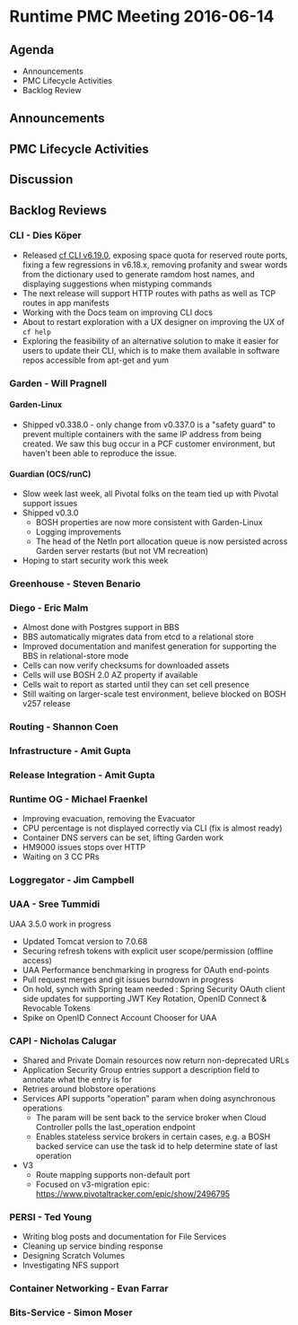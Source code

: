 # Runtime PMC Meeting 2016-06-14

## Agenda
* Announcements
* PMC Lifecycle Activities
* Backlog Review

## Announcements


## PMC Lifecycle Activities


## Discussion


## Backlog Reviews

### CLI - Dies Köper
- Released [cf CLI v6.19.0](https://lists.cloudfoundry.org/archives/list/cf-dev@lists.cloudfoundry.org/thread/OMJKSWFB4DEDC7MCTV4ONHFV2HATLJKB/), exposing space quota for reserved route ports, fixing a few regressions in v6.18.x, removing profanity and swear words from the dictionary used to generate ramdom host names, and displaying suggestions when mistyping commands
- The next release will support HTTP routes with paths as well as TCP routes in app manifests
- Working with the Docs team on improving CLI docs
- About to restart exploration with a UX designer on improving the UX of `cf help`
- Exploring the feasibility of an alternative solution to make it easier for users to update their CLI, which is to make them available in software repos accessible from apt-get and yum

### Garden - Will Pragnell

#### Garden-Linux

- Shipped v0.338.0 - only change from v0.337.0 is a "safety guard" to prevent multiple containers with the same IP address from being created. We saw this bug occur in a PCF customer environment, but haven't been able to reproduce the issue.

#### Guardian (OCS/runC)

- Slow week last week, all Pivotal folks on the team tied up with Pivotal support issues
- Shipped v0.3.0
  - BOSH properties are now more consistent with Garden-Linux
  - Logging improvements
  - The head of the NetIn port allocation queue is now persisted across Garden server restarts (but not VM recreation)
- Hoping to start security work this week

### Greenhouse - Steven Benario

### Diego - Eric Malm

- Almost done with Postgres support in BBS
- BBS automatically migrates data from etcd to a relational store
- Improved documentation and manifest generation for supporting the BBS in relational-store mode
- Cells can now verify checksums for downloaded assets
- Cells will use BOSH 2.0 AZ property if available
- Cells wait to report as started until they can set cell presence
- Still waiting on larger-scale test environment, believe blocked on BOSH v257 release


### Routing - Shannon Coen

### Infrastructure - Amit Gupta

### Release Integration - Amit Gupta

### Runtime OG - Michael Fraenkel
- Improving evacuation, removing the Evacuator
- CPU percentage is not displayed correctly via CLI (fix is almost ready)
- Container DNS servers can be set, lifting Garden work
- HM9000 issues stops over HTTP
- Waiting on 3 CC PRs

### Loggregator - Jim Campbell

### UAA - Sree Tummidi

UAA 3.5.0 work in progress
- Updated Tomcat version to 7.0.68
- Securing refresh tokens with explicit user scope/permission (offline access)
- UAA Performance benchmarking in progress for OAuth end-points
- Pull request merges and git issues burndown in progress
- On hold, synch with Spring team needed : Spring Security OAuth client side updates for supporting JWT Key Rotation, OpenID Connect & Revocable Tokens
- Spike on OpenID Connect Account Chooser for UAA

### CAPI - Nicholas Calugar
- Shared and Private Domain resources now return non-deprecated URLs
- Application Security Group entries support a description field to annotate what the entry is for
- Retries around blobstore operations
- Services API supports "operation" param when doing asynchronous operations
  - The param will be sent back to the service broker when Cloud Controller polls the last_operation endpoint
  - Enables stateless service brokers in certain cases, e.g. a BOSH backed service can use the task id to help determine state of last operation
- V3
  - Route mapping supports non-default port
  - Focused on v3-migration epic: https://www.pivotaltracker.com/epic/show/2496795

### PERSI - Ted Young
- Writing blog posts and documentation for File Services
- Cleaning up service binding response
- Designing Scratch Volumes
- Investigating NFS support

### Container Networking - Evan Farrar

### Bits-Service - Simon Moser
